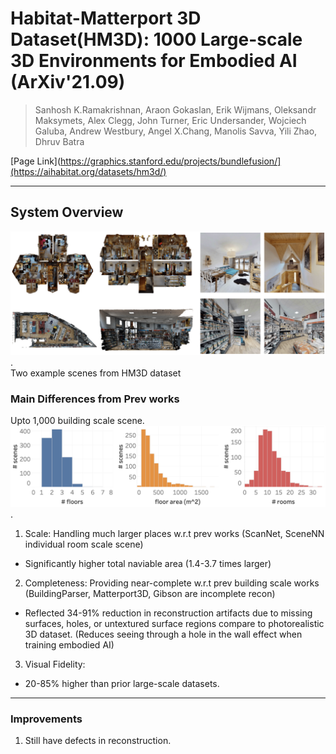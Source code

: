 # Habitat-Matterport 3D Dataset(HM3D): 1000 Large-scale 3D Environments for Embodied AI (ArXiv'21.09)

> Sanhosh K.Ramakrishnan, Araon Gokaslan, Erik Wijmans, Oleksandr Maksymets, Alex Clegg, John Turner, Eric Undersander, Wojciech Galuba, Andrew Westbury, Angel X.Chang, Manolis Savva, Yili Zhao, Dhruv Batra

[Page Link](https://graphics.stanford.edu/projects/bundlefusion/](https://aihabitat.org/datasets/hm3d/)  

---
## System Overview
<img src="./assets/HM3D_ex.png">.  
Two example scenes from HM3D dataset

### Main Differences from Prev works
Upto 1,000 building scale scene. 
<img src="./assets/HM3D_scale.png">.  
1. Scale: Handling much larger places w.r.t prev works (ScanNet, SceneNN individual room scale scene)
- Significantly higher total naviable area (1.4-3.7 times larger)

2. Completeness: Providing near-complete w.r.t prev building scale works (BuildingParser, Matterport3D, Gibson are incomplete recon)
- Reflected 34-91% reduction in reconstruction artifacts due to missing surfaces, holes, or untextured surface regions compare to photorealistic 3D dataset. (Reduces seeing through a hole in the wall effect when training embodied AI)

3. Visual Fidelity: 
- 20-85% higher than prior large-scale datasets.

---
### Improvements
1. Still have defects in reconstruction. 
